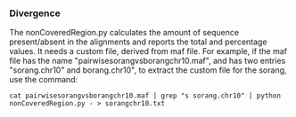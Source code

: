 ### Divergence

The nonCoveredRegion.py calculates the amount of sequence present/absent in the alignments and reports the total and percentage values. It needs a custom file, derived from maf file. 
For example, if the maf file has the name "pairwisesorangvsborangchr10.maf", and has two entries "sorang.chr10" and borang.chr10", to extract the custom file for the sorang, use the command:

`cat pairwisesorangvsborangchr10.maf | grep "s sorang.chr10" | python nonCoveredRegion.py - > sorangchr10.txt`
